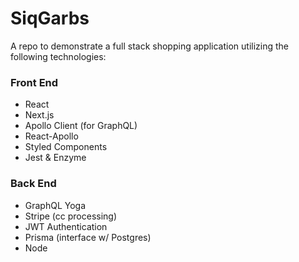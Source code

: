 # SiqGarbs

A repo to demonstrate a full stack shopping application utilizing the following technologies:

### Front End
- React
- Next.js
- Apollo Client (for GraphQL)
- React-Apollo
- Styled Components
- Jest & Enzyme

### Back End
- GraphQL Yoga
- Stripe (cc processing)
- JWT Authentication
- Prisma (interface w/ Postgres)
- Node
